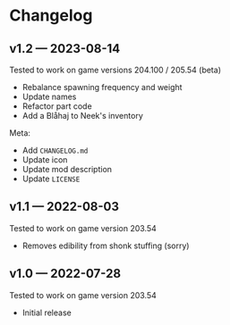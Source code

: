 # Changelog

## v1.2 — 2023-08-14
Tested to work on game versions 204.100 / 205.54 (beta)

* Rebalance spawning frequency and weight
* Update names
* Refactor part code
* Add a Blåhaj to Neek's inventory

Meta:

* Add `CHANGELOG.md`
* Update icon
* Update mod description
* Update `LICENSE`

## v1.1 — 2022-08-03
Tested to work on game version 203.54

* Removes edibility from shonk stuffing (sorry)

## v1.0 — 2022-07-28
Tested to work on game version 203.54

* Initial release
